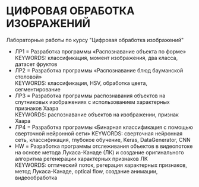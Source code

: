 # ЦИФРОВАЯ ОБРАБОТКА ИЗОБРАЖЕНИЙ
Лабораторные работы по курсу "Цифровая обработка изображений"  
  
* ЛР1 = Разработка программы «Распознавание объекта по форме»  
  KEYWORDS: классификация, момент изображения, два класса, датасет фруктов  
* ЛР2 = Разработка программы «Распознавание блюд бауманской столовой»  
  KEYWORDS: классификация, HSV, обработка цвета, сегментирование  
* ЛР3 = Разработка программы распознавания объектов на спутниковых изображениях с использованием характерных признаков Хаара  
  KEYWORDS: распознавание объектов на изображении, признак Хаара  
* ЛР4 = Разработка программы «Бинарная классификация с помощью сверточной нейронной сети»
  KEYWORDS: сверточная нейронная сеть, классификация, глубокое обучение, Keras, DataGenerator, CNN  
* HW = Разработка программы отслеживания объектов в видеопотоке на основе метода Лукаса-Канаде (ЛК) и создание оригинального алгоритма регенерации характерных признаков ЛК  
  KEYWORDS: оптический поток, регерация характерных признаков, метод Лукаса-Канаде, optical flow, создание анимации, видеообработка 

